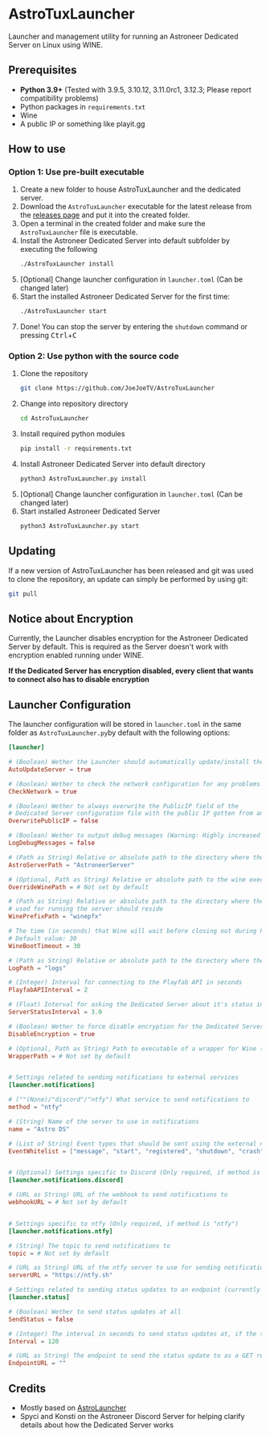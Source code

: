 # AstroTuxLauncher


Launcher and management utility for running an Astroneer Dedicated Server on Linux using WINE.

## Prerequisites

- **Python 3.9+** (Tested with 3.9.5, 3.10.12, 3.11.0rc1, 3.12.3; Please report compatibility problems)
- Python packages in `requirements.txt`
- Wine
- A public IP or something like playit.gg

## How to use

### Option 1: Use pre-built executable

1. Create a new folder to house AstroTuxLauncher and the dedicated server.
2. Download the `AstroTuxLauncher` executable for the latest release from the [releases page](https://github.com/JoeJoeTV/AstroTuxLauncher/releases) and put it into the created folder.
3. Open a terminal in the created folder and make sure the `AstroTuxLauncher` file is executable.
4. Install the Astroneer Dedicated Server into default subfolder by executing the following
    ```sh
    ./AstroTuxLauncher install
    ```
5. [Optional] Change launcher configuration in `launcher.toml` (Can be changed later)
6. Start the installed Astroneer Dedicated Server for the first time:
    ```sh
    ./AstroTuxLauncher start
    ```
7. Done! You can stop the server by entering the `shutdown` command or pressing <kbd>Ctrl</kbd>+<kbd>C</kbd>

### Option 2: Use python with the source code

1. Clone the repository
    ```sh
    git clone https://github.com/JoeJoeTV/AstroTuxLauncher
    ```
2. Change into repository directory
    ```sh
    cd AstroTuxLauncher
    ```
3. Install required python modules
    ```sh
    pip install -r requirements.txt
    ```
4. Install Astroneer Dedicated Server into default directory
    ```sh
    python3 AstroTuxLauncher.py install
    ```
5. [Optional] Change launcher configuration in `launcher.toml` (Can be changed later)
6. Start installed Astroneer Dedicated Server
    ```sh
    python3 AstroTuxLauncher.py start
    ```

## Updating

If a new version of AstroTuxLauncher has been released and git was used to clone the repository, an update can simply be performed by using git:

```sh
git pull
```

## Notice about Encryption

Currently, the Launcher disables encryption for the Astroneer Dedicated Server by default. This is required as the Server doesn't work with encryption enabled running under WINE.

**If the Dedicated Server has encryption disabled, every client that wants to connect also has to disable encryption**

## Launcher Configuration

The launcher configuration will be stored in `launcher.toml` in the same folder as `AstroTuxLauncher.py`by default with the following options:
```toml
[launcher]

# (Boolean) Wether the Launcher should automatically update/install the Astroneer Dedicated Server at start
AutoUpdateServer = true

# (Boolean) Wether to check the network configuration for any problems
CheckNetwork = true

# (Boolean) Wether to always overwrite the PublicIP field of the
# Dedicated Server configuration file with the public IP gotten from an external service
OverwritePublicIP = false

# (Boolean) Wether to output debug messages (Warning: Highly increased output)
LogDebugMessages = false

# (Path as String) Relative or absolute path to the directory where the Astroneer Dedicated server should reside
AstroServerPath = "AstroneerServer"

# (Optional, Path as String) Relative or absolute path to the wine executable to override system binary
OverrideWinePath = # Not set by default

# (Path as String) Relative or absolute path to the directory where the WINE prefix
# used for running the server should reside
WinePrefixPath = "winepfx"

# The time (in seconds) that Wine will wait before closing out during Prefix check and creation
# Default value: 30
WineBootTimeout = 30

# (Path as String) Relative or absolute path to the directory where the log files should reside
LogPath = "logs"

# (Integer) Interval for connecting to the Playfab API in seconds
PlayfabAPIInterval = 2

# (Float) Interval for asking the Dedicated Server about it's status in seconds 
ServerStatusInterval = 3.0

# (Boolean) Wether to force disable encryption for the Dedicated Server
DisableEncryption = true

# (Optional, Path as String) Path to executable of a wrapper for Wine (e.g. Box64)
WrapperPath = # Not set by default


# Settings related to sending notifications to external services
[launcher.notifications]

# (""(None)/"discord"/"ntfy") What service to send notifications to
method = "ntfy"

# (String) Name of the server to use in notifications
name = "Astro DS"

# (List of String) Event types that should be sent using the external notification method (By default all event types)
EventWhitelist = ["message", "start", "registered", "shutdown", "crash", "player_join", "player_leave", "command", "save", "savegame_change"]


# (Optional) Settings specific to Discord (Only required, if method is "discord")
[launcher.notifications.discord]

# (URL as String) URL of the webhook to send notifications to
webhookURL = # Not set by default


# Settings specific to ntfy (Only required, if method is "ntfy")
[launcher.notifications.ntfy]

# (String) The topic to send notifications to 
topic = # Not set by default

# (URL as String) URL of the ntfy server to use for sending notifications
serverURL = "https://ntfy.sh"

# Settings related to sending status updates to an endpoint (currently mostly just Uptime Kuma using the 'Push' monitor type)
[launcher.status]

# (Boolean) Wether to send status updates at all
SendStatus = false

# (Integer) The interval in seconds to send status updates at, if the status doesn't change in-between
Interval = 120

# (URL as String) The endpoint to send the status update to as a GET request with parameters
EndpointURL = ""
```


## Credits

- Mostly based on [AstroLauncher](https://github.com/ricky-davis/AstroLauncher)
- Spyci and Konsti on the Astroneer Discord Server for helping clarify details about how the Dedicated Server works
